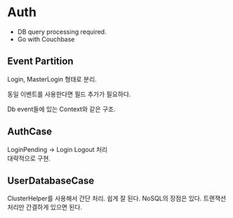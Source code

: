 # Auth

 - DB query processing required. 
 - Go with Couchbase 

## Event Partition 

 Login, MasterLogin 형태로 분리. 

 동일 이벤트를 사용한다면 필드 추가가 필요하다. 

 Db event들에 있는 Context와 같은 구조.

## AuthCase

 LoginPending -> Login 
 Logout 처리  
 대략적으로 구현. 
 
## UserDatabaseCase 

 ClusterHelper를 사용해서 간단 처리. 
 쉽게 잘 된다. NoSQL의 장점은 있다. 
 트랜잭션 처리만 간결하게 있으면 된다.  



